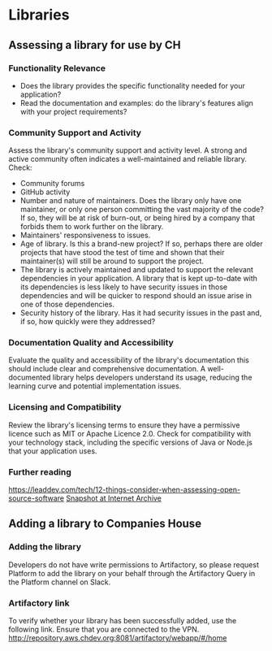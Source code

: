 # Libraries

## Assessing a library for use by CH

### Functionality Relevance

* Does the library provides the specific functionality needed for your application?
* Read the documentation and examples: do the library's features align with your
project requirements?

### Community Support and Activity

Assess the library's community support and activity level. A strong and active
community often indicates a well-maintained and reliable library.
Check:

* Community forums
* GitHub activity
* Number and nature of maintainers. Does the library only have one maintainer, or
only one person committing the vast majority of the code? If so, they will be at
risk of burn-out, or being hired by a company that forbids them to work further
on the library.
* Maintainers' responsiveness to issues.
* Age of library. Is this a brand-new project? If so, perhaps there are older
projects that have stood the test of time and shown that their maintainer(s)
will still be around to support the project.
* The library is actively maintained and updated to support the relevant
dependencies in your application. A library that is kept up-to-date with its
dependencies is less likely to have security issues in those dependencies and
will be quicker to respond should an issue arise in one of those dependencies.
* Security history of the library. Has it had security issues in the past and,
if so, how quickly were they addressed?

### Documentation Quality and Accessibility

Evaluate the quality and accessibility of the library's documentation this should
include clear and comprehensive documentation. A well-documented library helps
developers understand its usage, reducing the learning curve and potential
implementation issues.

### Licensing and Compatibility

Review the library's licensing terms to ensure they have a permissive licence
such as MIT or Apache Licence 2.0. Check for compatibility with your technology
stack, including the specific versions of Java or Node.js that your application uses.

### Further reading

<https://leaddev.com/tech/12-things-consider-when-assessing-open-source-software>
[Snapshot at Internet Archive](https://web.archive.org/web/20240113004334/https://leaddev.com/tech/12-things-consider-when-assessing-open-source-software)

## Adding a library to Companies House

### Adding the library

Developers do not have write permissions to Artifactory, so please request
Platform to add the library on your behalf through the Artifactory Query in the
Platform channel on Slack.

### Artifactory link

To verify whether your library has been successfully added, use the following link.
Ensure that you are connected to the VPN.
<http://repository.aws.chdev.org:8081/artifactory/webapp/#/home>
